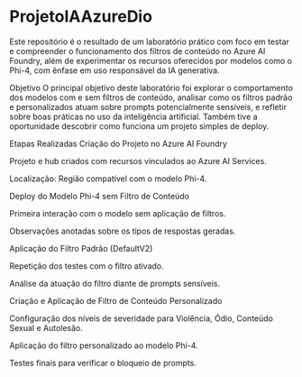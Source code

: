 # ProjetoIAAzureDio
Este repositório é o resultado de um laboratório prático com foco em testar e compreender o funcionamento dos filtros de conteúdo no Azure AI Foundry, além de experimentar os recursos oferecidos por modelos como o Phi-4, com ênfase em uso responsável da IA generativa.

Objetivo
O principal objetivo deste laboratório foi explorar o comportamento dos modelos com e sem filtros de conteúdo, analisar como os filtros padrão e personalizados atuam sobre prompts potencialmente sensíveis, e refletir sobre boas práticas no uso da inteligência artificial. Também tive a oportunidade descobrir como funciona um projeto simples de deploy.

Etapas Realizadas
Criação do Projeto no Azure AI Foundry

Projeto e hub criados com recursos vinculados ao Azure AI Services.

Localização: Região compatível com o modelo Phi-4.

Deploy do Modelo Phi-4 sem Filtro de Conteúdo

Primeira interação com o modelo sem aplicação de filtros.

Observações anotadas sobre os tipos de respostas geradas.

Aplicação do Filtro Padrão (DefaultV2)

Repetição dos testes com o filtro ativado.

Análise da atuação do filtro diante de prompts sensíveis.

Criação e Aplicação de Filtro de Conteúdo Personalizado

Configuração dos níveis de severidade para Violência, Ódio, Conteúdo Sexual e Autolesão.

Aplicação do filtro personalizado ao modelo Phi-4.

Testes finais para verificar o bloqueio de prompts.
